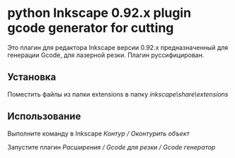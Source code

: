 # python Inkscape 0.92.x plugin gcode generator for cutting

Это плагин для редактора Inkscape версии 0.92.x предназначенный для генерации Gcode, для лазерной резки.
Плагин руссифицирован.

## Установка

Поместить файлы из папки extensions в папку _inkscape\share\extensions_

## Использование
Выполните команду в Inkscape _Контур / Оконтурить объект_

Запустите плагин _Расширения / Gcode для резки / Gcode генератор_
